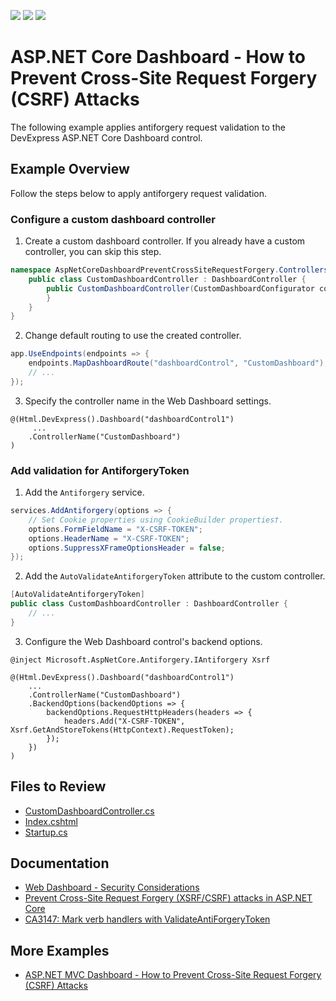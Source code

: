 <!-- default badges list -->
![](https://img.shields.io/endpoint?url=https://codecentral.devexpress.com/api/v1/VersionRange/381088552/2023.2)
[![](https://img.shields.io/badge/Open_in_DevExpress_Support_Center-FF7200?style=flat-square&logo=DevExpress&logoColor=white)](https://supportcenter.devexpress.com/ticket/details/T1010110)
[![](https://img.shields.io/badge/📖_How_to_use_DevExpress_Examples-e9f6fc?style=flat-square)](https://docs.devexpress.com/GeneralInformation/403183)
<!-- default badges end -->
# ASP.NET Core Dashboard - How to Prevent Cross-Site Request Forgery (CSRF) Attacks

The following example applies antiforgery request validation to the DevExpress ASP.NET Core Dashboard control.

## Example Overview

Follow the steps below to apply antiforgery request validation.

### Configure a custom dashboard controller

1. Create a custom dashboard controller. If you already have a custom controller, you can skip this step.

```cs
namespace AspNetCoreDashboardPreventCrossSiteRequestForgery.Controllers {
    public class CustomDashboardController : DashboardController {
        public CustomDashboardController(CustomDashboardConfigurator configurator, IDataProtectionProvider dataProtectionProvider = null): base(configurator, dataProtectionProvider) { 
        }
    }    
}
```

2. Change default routing to use the created controller.

```cs
app.UseEndpoints(endpoints => {
	endpoints.MapDashboardRoute("dashboardControl", "CustomDashboard");
	// ...
});
```

3. Specify the controller name in the Web Dashboard settings.

```razor
@(Html.DevExpress().Dashboard("dashboardControl1")
     ...
    .ControllerName("CustomDashboard")
)
```


###  Add validation for AntiforgeryToken
1. Add the `Antiforgery` service.

```cs
services.AddAntiforgery(options => {
	// Set Cookie properties using CookieBuilder properties†.
	options.FormFieldName = "X-CSRF-TOKEN";
	options.HeaderName = "X-CSRF-TOKEN";
	options.SuppressXFrameOptionsHeader = false;
});
```

2. Add the `AutoValidateAntiforgeryToken` attribute to the custom controller.

```cs
[AutoValidateAntiforgeryToken]
public class CustomDashboardController : DashboardController {
	// ...
}   
```

3. Configure the Web Dashboard control's backend options.

```razor
@inject Microsoft.AspNetCore.Antiforgery.IAntiforgery Xsrf
 
@(Html.DevExpress().Dashboard("dashboardControl1")
    ...
    .ControllerName("CustomDashboard")
    .BackendOptions(backendOptions => {
        backendOptions.RequestHttpHeaders(headers => {
            headers.Add("X-CSRF-TOKEN", Xsrf.GetAndStoreTokens(HttpContext).RequestToken);
        });
    })
)
```

## Files to Review

* [CustomDashboardController.cs](./CS/AspNetCoreDashboardPreventCrossSiteRequestForgery/Controllers/CustomDashboardController.cs)
* [Index.cshtml](./CS/AspNetCoreDashboardPreventCrossSiteRequestForgery/Pages/Index.cshtml)
* [Startup.cs](./CS/AspNetCoreDashboardPreventCrossSiteRequestForgery/Startup.cs)

## Documentation

- [Web Dashboard - Security Considerations](https://docs.devexpress.com/Dashboard/118651/web-dashboard/general-information/security-considerations)
- [Prevent Cross-Site Request Forgery (XSRF/CSRF) attacks in ASP.NET Core](https://docs.microsoft.com/en-us/aspnet/core/security/anti-request-forgery)
- [CA3147: Mark verb handlers with ValidateAntiForgeryToken](https://docs.microsoft.com/en-us/dotnet/fundamentals/code-analysis/quality-rules/ca3147)

## More Examples

- [ASP.NET MVC Dashboard - How to Prevent Cross-Site Request Forgery (CSRF) Attacks](https://github.com/DevExpress-Examples/asp-net-mvc-dashboard-antiforgery)
